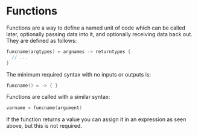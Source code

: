 # Functions

Functions are a way to define a named unit of code which can be called later, optionally passing data into it, and optionally receiving data back out. They are defined as follows:

```go
funcname(argtypes) = argnames -> returntypes {
  // ...
}
```

The minimum required syntax with no inputs or outputs is:

```go
funcname() = -> { }
```

Functions are called with a similar syntax:

```go
varname = funcname(argument)
```

If the function returns a value you can assign it in an expression as seen above, but this is not required.
